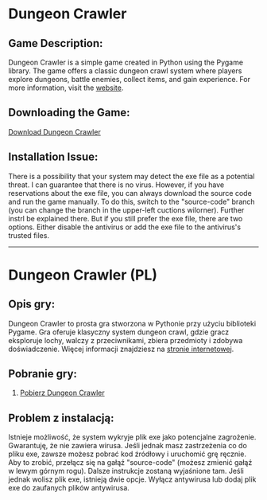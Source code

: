 # Dungeon Crawler

## Game Description:
Dungeon Crawler is a simple game created in Python using the Pygame library. The game offers a classic dungeon crawl system where players explore dungeons, battle enemies, collect items, and gain experience. For more information, visit the [website](https://sipmleecodee.itch.io/recrawler).

## Downloading the Game:
[Download Dungeon Crawler](https://sipmleecodee.itch.io/recrawler)


## Installation Issue:
There is a possibility that your system may detect the exe file as a potential threat. I can guarantee that there is no virus. However, if you have reservations about the exe file, you can always download the source code and run the game manually. To do this, switch to the "source-code" branch (you can change the branch in the upper-left cuctions wilorner). Further instrl be explained there. But if you still prefer the exe file, there are two options. Either disable the antivirus or add the exe file to the antivirus's trusted files.

---

# Dungeon Crawler (PL)

## Opis gry:
Dungeon Crawler to prosta gra stworzona w Pythonie przy użyciu biblioteki Pygame. Gra oferuje klasyczny system dungeon crawl, gdzie gracz eksploruje lochy, walczy z przeciwnikami, zbiera przedmioty i zdobywa doświadczenie. Więcej informacji znajdziesz na [stronie internetowej](https://sipmleecodee.itch.io/recrawler).

## Pobranie gry:
1. [Pobierz Dungeon Crawler](https://sipmleecodee.itch.io/recrawler)

## Problem z instalacją:
Istnieje możliwość, że system wykryje plik exe jako potencjalne zagrożenie. Gwarantuję, że nie zawiera wirusa. Jeśli jednak masz zastrzeżenia co do pliku exe, zawsze możesz pobrać kod źródłowy i uruchomić grę ręcznie. Aby to zrobić, przełącz się na gałąź "source-code" (możesz zmienić gałąź w lewym górnym rogu). Dalsze instrukcje zostaną wyjaśnione tam. Jeśli jednak wolisz plik exe, istnieją dwie opcje. Wyłącz antywirusa lub dodaj plik exe do zaufanych plików antywirusa.

